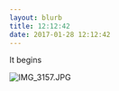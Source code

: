 ```yaml
---
layout: blurb
title: 12:12:42
date: 2017-01-28 12:12:42
---
```

It begins

![IMG_3157.JPG](http://www.subdimension.co.uk/files/2017-01-28-121242/IMG_3157.JPG)
